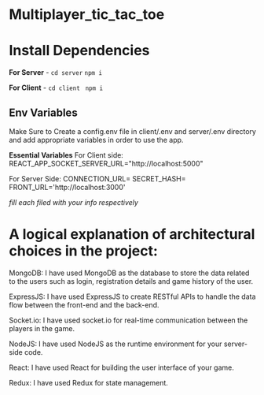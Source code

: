 # Multiplayer_tic_tac_toe

# Install Dependencies

**For Server** - `cd server` `npm i`

**For Client** - `cd client` ` npm i`

## Env Variables

Make Sure to Create a config.env file in client/.env and server/.env directory and add appropriate variables in order to use the app.

**Essential Variables**
For Client side:
REACT_APP_SOCKET_SERVER_URL="http://localhost:5000"

For Server Side:
CONNECTION_URL=
SECRET_HASH=
FRONT_URL='http://localhost:3000'

_fill each filed with your info respectively_

# A logical explanation of architectural choices in the project:

MongoDB: I have used MongoDB as the database to store the data related to the users such as login, registration details and game history of the user.

ExpressJS: I have used ExpressJS to create RESTful APIs to handle the data flow between the front-end and the back-end.

Socket.io: I have used socket.io for real-time communication between the players in the game.

NodeJS: I have used NodeJS as the runtime environment for your server-side code. 

React: I have used React for building the user interface of your game. 

Redux: I have used Redux for state management.
